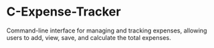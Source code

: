 # C-Expense-Tracker
Command-line interface for managing and tracking expenses, allowing users to add, view, save, and calculate the total expenses.

